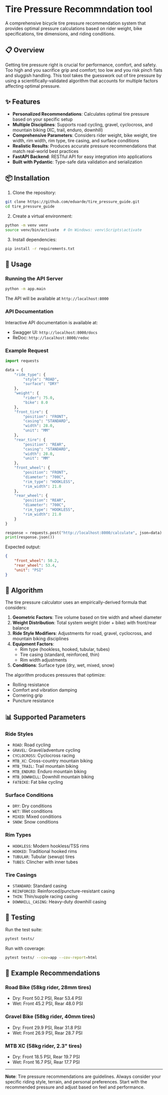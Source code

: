 #  Tire Pressure Recommndation tool

A comprehensive bicycle tire pressure recommendation system that provides optimal pressure calculations based on rider weight, bike specifications, tire dimensions, and riding conditions.

## 📋 Overview

Getting tire pressure right is crucial for performance, comfort, and safety. Too high and you sacrifice grip and comfort; too low and you risk pinch flats and sluggish handling. This tool takes the guesswork out of tire pressure by using a scientifically-validated algorithm that accounts for multiple factors affecting optimal pressure.

## ✨ Features

- **Personalized Recommendations**: Calculates optimal tire pressure based on your specific setup
- **Multiple Disciplines**: Supports road cycling, gravel, cyclocross, and mountain biking (XC, trail, enduro, downhill)
- **Comprehensive Parameters**: Considers rider weight, bike weight, tire width, rim width, rim type, tire casing, and surface conditions
- **Realistic Results**: Produces accurate pressure recommendations that match real-world best practices
- **FastAPI Backend**: RESTful API for easy integration into applications
- **Built with Pydantic**: Type-safe data validation and serialization


## 📦 Installation

1. Clone the repository:
```bash
git clone https://github.com/eduarde/tire_pressure_guide.git
cd tire_pressure_guide
```

2. Create a virtual environment:
```bash
python -m venv venv
source venv/bin/activate  # On Windows: venv\Scripts\activate
```

3. Install dependencies:
```bash
pip install -r requirements.txt
```

## 🚀 Usage

### Running the API Server

```bash
python -m app.main
```

The API will be available at `http://localhost:8000`

### API Documentation

Interactive API documentation is available at:
- Swagger UI: `http://localhost:8000/docs`
- ReDoc: `http://localhost:8000/redoc`

### Example Request

```python
import requests

data = {
    "ride_type": {
        "style": "ROAD",
        "surface": "DRY"
    },
    "weight": {
        "rider": 75.0,
        "bike": 8.0
    },
    "front_tire": {
        "position": "FRONT",
        "casing": "STANDARD",
        "width": 28.0,
        "unit": "MM"
    },
    "rear_tire": {
        "position": "REAR",
        "casing": "STANDARD",
        "width": 28.0,
        "unit": "MM"
    },
    "front_wheel": {
        "position": "FRONT",
        "diameter": "700C",
        "rim_type": "HOOKLESS",
        "rim_width": 21.0
    },
    "rear_wheel": {
        "position": "REAR",
        "diameter": "700C",
        "rim_type": "HOOKLESS",
        "rim_width": 21.0
    }
}

response = requests.post("http://localhost:8000/calculate", json=data)
print(response.json())
```

Expected output:
```json
{
    "front_wheel": 50.2,
    "rear_wheel": 53.4,
    "unit": "PSI"
}
```

## 🧮 Algorithm

The tire pressure calculator uses an empirically-derived formula that considers:

1. **Geometric Factors**: Tire volume based on tire width and wheel diameter
2. **Weight Distribution**: Total system weight (rider + bike) with front/rear balance
3. **Ride Style Modifiers**: Adjustments for road, gravel, cyclocross, and mountain biking disciplines
4. **Equipment Factors**: 
   - Rim type (hookless, hooked, tubular, tubes)
   - Tire casing (standard, reinforced, thin)
   - Rim width adjustments
5. **Conditions**: Surface type (dry, wet, mixed, snow)

The algorithm produces pressures that optimize:
- Rolling resistance
- Comfort and vibration damping
- Cornering grip
- Puncture resistance

## 📊 Supported Parameters

### Ride Styles
- `ROAD`: Road cycling
- `GRAVEL`: Gravel/adventure cycling
- `CYCLOCROSS`: Cyclocross racing
- `MTB_XC`: Cross-country mountain biking
- `MTB_TRAIL`: Trail mountain biking
- `MTB_ENDURO`: Enduro mountain biking
- `MTB_DOWNHILL`: Downhill mountain biking
- `FATBIKE`: Fat bike cycling

### Surface Conditions
- `DRY`: Dry conditions
- `WET`: Wet conditions
- `MIXED`: Mixed conditions
- `SNOW`: Snow conditions

### Rim Types
- `HOOKLESS`: Modern hookless/TSS rims
- `HOOKED`: Traditional hooked rims
- `TUBULAR`: Tubular (sewup) tires
- `TUBES`: Clincher with inner tubes

### Tire Casings
- `STANDARD`: Standard casing
- `REINFORCED`: Reinforced/puncture-resistant casing
- `THIN`: Thin/supple racing casing
- `DOWNHILL_CASING`: Heavy-duty downhill casing

## 🧪 Testing

Run the test suite:

```bash
pytest tests/
```

Run with coverage:

```bash
pytest tests/ --cov=app --cov-report=html
```

## 🎯 Example Recommendations

### Road Bike (58kg rider, 28mm tires)
- Dry: Front 50.2 PSI, Rear 53.4 PSI
- Wet: Front 45.2 PSI, Rear 48.0 PSI

### Gravel Bike (58kg rider, 40mm tires)
- Dry: Front 29.9 PSI, Rear 31.8 PSI
- Wet: Front 26.9 PSI, Rear 28.7 PSI

### MTB XC (58kg rider, 2.3" tires)
- Dry: Front 18.5 PSI, Rear 19.7 PSI
- Wet: Front 16.7 PSI, Rear 17.7 PSI


---

**Note**: Tire pressure recommendations are guidelines. Always consider your specific riding style, terrain, and personal preferences. Start with the recommended pressure and adjust based on feel and performance.

